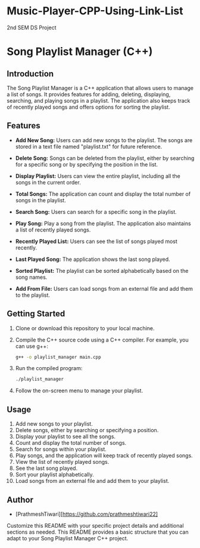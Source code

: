 # Music-Player-CPP-Using-Link-List
2nd SEM DS Project


# Song Playlist Manager (C++)

## Introduction

The Song Playlist Manager is a C++ application that allows users to manage a list of songs. It provides features for adding, deleting, displaying, searching, and playing songs in a playlist. The application also keeps track of recently played songs and offers options for sorting the playlist.

## Features

- **Add New Song:** Users can add new songs to the playlist. The songs are stored in a text file named "playlist.txt" for future reference.

- **Delete Song:** Songs can be deleted from the playlist, either by searching for a specific song or by specifying the position in the list.

- **Display Playlist:** Users can view the entire playlist, including all the songs in the current order.

- **Total Songs:** The application can count and display the total number of songs in the playlist.

- **Search Song:** Users can search for a specific song in the playlist.

- **Play Song:** Play a song from the playlist. The application also maintains a list of recently played songs.

- **Recently Played List:** Users can see the list of songs played most recently.

- **Last Played Song:** The application shows the last song played.

- **Sorted Playlist:** The playlist can be sorted alphabetically based on the song names.

- **Add From File:** Users can load songs from an external file and add them to the playlist.

## Getting Started

1. Clone or download this repository to your local machine.

2. Compile the C++ source code using a C++ compiler. For example, you can use g++:

   ```bash
   g++ -o playlist_manager main.cpp
   ```

3. Run the compiled program:

   ```bash
   ./playlist_manager
   ```

4. Follow the on-screen menu to manage your playlist.

## Usage

1. Add new songs to your playlist.
2. Delete songs, either by searching or specifying a position.
3. Display your playlist to see all the songs.
4. Count and display the total number of songs.
5. Search for songs within your playlist.
6. Play songs, and the application will keep track of recently played songs.
7. View the list of recently played songs.
8. See the last song played.
9. Sort your playlist alphabetically.
10. Load songs from an external file and add them to your playlist.

## Author

- [PrathmeshTiwari][https://github.com/prathmeshtiwari22]

Customize this README with your specific project details and additional sections as needed. This README provides a basic structure that you can adapt to your Song Playlist Manager C++ project.

